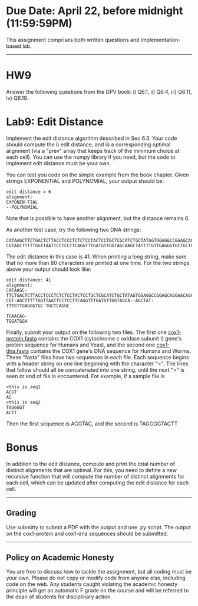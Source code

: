<!--
.. title: HW9
.. slug: algo_hw9
.. date: 2021-04-16 13:26:01 UTC-04:00
.. tags: 
.. category: 
.. link: 
.. description: 
.. has_math: True
.. type: text
-->

# **Due Date**: April 22, before midnight (11:59:59PM)

This assignment comprises both written questions and
implementation-based lab.

---

# HW9

Answer the following questions from the DPV book: i) Q6.1, ii) Q6.4, iii)
Q6.11, iv) Q6.19.


# Lab9: Edit Distance

Implement the edit distance algorithm described in Sec 6.3. Your code should
compute the i) edit distance, and ii) a corresponding optimal alignment (via a
"prev" array that keeps track of the minimum choice at each cell). 
You can use the numpy library if you need, but the code to implement edit
distance must be your own.

You can test you code on the simple example from the book chapter. Given
strings EXPONENTIAL and POLYNOMIAL, your output should be:

    edit distance = 6
    alignment:
    EXPONEN-TIAL
    --POLYNOMIAL

Note that is possible to have another alignment, but the distance remains 6.

As another test case, try the following two DNA strings:

    CATAAGCTTCTGACTCTTACCTCCCTCTCTCCTACTCCTGCTCGCATCTGCTATAGTGGAGGCCGGAGCAGGAACAGGTTGAACAG
    CGTAGCTTTTTGGTTAATTCCTCCTTCAGGTTTGATGTTGGTAGCAAGCTATTTTGTTGAGGGTGCTGCTCAGGCTGGATGGA

The edit distance in this case is 41. When printing a long string, make sure
that no more than 80 characters are printed at one time. For the two strings
above your output should look like:

    edit distance: 41
    alignment:
    CATAAGC-TTCTGACTCTTACCTCCCTCTCTCCTACTCCTGCTCGCATCTGCTATAGTGGAGGCCGGAGCAGGAACAGGT
    CGT-AGCTTTTTGGTTAATTCCTCCTTCAGGTTTGATGTTGGTAGCA--AGCTAT-TTTGTTGAGGGTGC-TGCTCAGGC

    TGAACAG-
    TGGATGGA


Finally, submit your output on the following two files. The first one 
[cox1-protein.fasta](http://www.cs.rpi.edu/~zaki/CS2300/data/cox1-protein.fasta)
contains the COX1 (cytochrome c oxidase subunit I) gene's protein sequence for Humans and Yeast, and the second
one
[cox1-dna.fasta](http://www.cs.rpi.edu/~zaki/CS2300/data/cox1-dna.fasta)
contains the COX1 gene's DNA sequence for Humans and Worms. These "fasta"
files have two sequences in each file. Each sequence begins with a header
string on one line beginning with the character ">". The lines that follow
should all be concatenated into one string, until the next ">" is seen or
end of file is encountered. For example, if a sample file is 
    
    >this is seq1
    ACGT
    AC
    >this is seq2
    TAGGGGT
    ACTT

Then the first sequence is ACGTAC, and the second is TAGGGGTACTT

# Bonus 

In addition to the edit distance, compute and print the total number of
distinct alignments that are optimal. For this, you need to define a new
recursive function that will compute the number of distinct alignments for each cell,
which can be updated after computing the edit distance for each cell.

---

## Grading

Use submitty to submit a PDF with the output and one .py script. The output
on the cox1-protein and cox1-dna sequences should be submitted.

---

## Policy on Academic Honesty

You are free to discuss how to tackle the assignment, but all coding
must be your own. Please do not copy or modify code from anyone else,
including code on the web. Any students caught violating the academic
honesty principle will get an automatic F grade on the course and will
be referred to the dean of students for disciplinary action.

